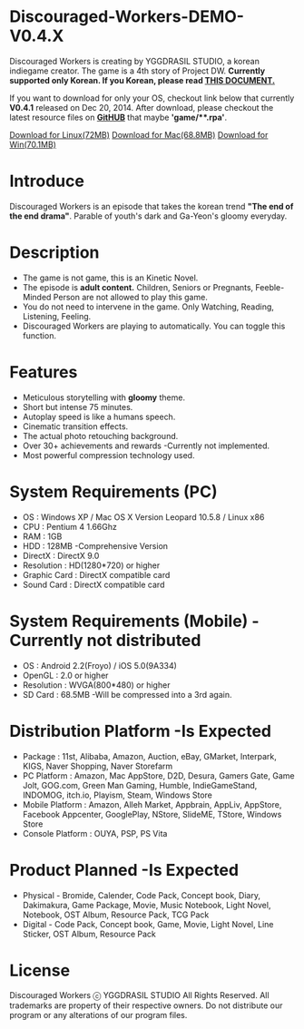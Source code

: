 Discouraged-Workers-DEMO-V0.4.X
===================
Discouraged Workers is creating by YGGDRASIL STUDIO, a korean indiegame creator. The game is a 4th story of Project DW. <strong>Currently supported only Korean. If you Korean, please read <a href="https://github.com/YGGDRASIL-STUDIO/Discouraged-Workers/blob/master/README-ko_KR.md" target="_blank">THIS DOCUMENT.</a></strong>

If you want to download for only your OS, checkout link below that currently <strong>V0.4.1</strong> released on Dec 20, 2014. After download, please checkout the latest resource files on <a href="https://github.com/YGGDRASIL-STUDIO/Discouraged-Workers/tree/master/game" target="_blank"><strong>GitHUB</strong></a> that maybe <strong>'game/**.rpa'</strong>.

<a href="https://mega.co.nz/#!75pT3JJa!sk5R-meng8qaGLgMbbF_ZnblboGSBxnFS1X9l5VpGkc" target="_blank">Download for Linux(72MB)</a> <a href="https://mega.co.nz/#!ik4g0bxD!YmzlCJ99-AB-hWizLXaWO6rnRCEpANZF4wAaZvrygSE" target="_blank">Download for Mac(68.8MB)</a> <a href="https://mega.co.nz/#!WxJVELKZ!bBisHi_ONxEJJil96tkWcz_oOylpDqc90osupisr3xk" target="_blank">Download for Win(70.1MB)</a>


Introduce
===================
Discouraged Workers is an episode that takes the korean trend <strong>"The end of the end drama"</strong>. Parable of youth's dark and Ga-Yeon's gloomy everyday.


Description
===================
<ul><li>The game is not game, this is an Kinetic Novel.</li>
<li>The episode is <strong>adult content.</strong> Children, Seniors or Pregnants, Feeble-Minded Person are not allowed to play this game.</li>
<li>You do not need to intervene in the game. Only Watching, Reading, Listening, Feeling.</li>
<li>Discouraged Workers are playing to automatically. You can toggle this function.</li></ul>


Features
===================
<ul><li>Meticulous storytelling with <strong>gloomy</strong> theme.</li>
<li>Short but intense 75 minutes.</li>
<li>Autoplay speed is like a humans speech.</li>
<li>Cinematic transition effects.</li>
<li>The actual photo retouching background.</li>
<li>Over 30+ achievements and rewards -Currently not implemented.</li>
<li>Most powerful compression technology used.</li></ul>


System Requirements (PC)
===================
<ul><li>OS : Windows XP / Mac OS X Version Leopard 10.5.8 / Linux x86</li>
<li>CPU : Pentium 4 1.66Ghz</li>
<li>RAM : 1GB</li>
<li>HDD : 128MB -Comprehensive Version</li>
<li>DirectX : DirectX 9.0</li>
<li>Resolution : HD(1280*720) or higher</li>
<li>Graphic Card : DirectX compatible card</li>
<li>Sound Card : DirectX compatible card</li></ul>


System Requirements (Mobile) -Currently not distributed
===================
<ul><li>OS : Android 2.2(Froyo) / iOS 5.0(9A334)</li>
<li>OpenGL : 2.0 or higher</li>
<li>Resolution : WVGA(800*480) or higher</li>
<li>SD Card : 68.5MB -Will be compressed into a 3rd again.</li></ul>


Distribution Platform -Is Expected
===================
<ul><li>Package : 11st, Alibaba, Amazon, Auction, eBay, GMarket, Interpark, KIGS, Naver Shopping, Naver Storefarm</li>
<li>PC Platform : Amazon, Mac AppStore, D2D, Desura, Gamers Gate, Game Jolt, GOG.com, Green Man Gaming, Humble, IndieGameStand, INDOMOG, itch.io, Playism, Steam, Windows Store</li>
<li>Mobile Platform : Amazon, Alleh Market, Appbrain, AppLiv, AppStore, Facebook Appcenter, GooglePlay, NStore, SlideME, TStore,  Windows Store
<li>Console Platform : OUYA, PSP, PS Vita</li></ul>


Product Planned -Is Expected
===================
<ul><li>Physical - Bromide, Calender, Code Pack, Concept book, Diary, Dakimakura, Game Package, Movie, Music Notebook, Light Novel, Notebook, OST Album, Resource Pack, TCG Pack</li> 
<li>Digital - Code Pack, Concept book, Game, Movie, Light Novel, Line Sticker, OST Album, Resource Pack</li></ul>


License
===================
Discouraged Workers ⓒ YGGDRASIL STUDIO All Rights Reserved.
All trademarks are property of their respective owners.
Do not distribute our program or any alterations of our program files.
